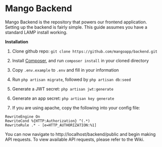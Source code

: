 # Mango Backend

Mango Backend is the repository that powers our frontend application. Setting up the backend is fairly simple. This guide assumes you have a standard LAMP install working.

**Installation**

1. Clone github repo: `git clone https://github.com/mangoapp/backend.git`

2. Install [Composer](https://getcomposer.org), and run `composer install` in your cloned directory
 
3. Copy `.env.example` to `.env` and fill in your information

4. Run `php artisan migrate`, followed by `php artisan db:seed`

5. Generate a JWT secret: `php artisan jwt:generate`

6. Generate an app secret: `php artisan key generate`

7. If you are using apache, copy the following into your config file:
```
RewriteEngine On
RewriteCond %{HTTP:Authorization} ^(.*)
RewriteRule .* - [e=HTTP_AUTHORIZATION:%1]
```

You can now navigate to http://localhost/backend/public and begin making API requests. To view available API requests, please refer to the Wiki.
